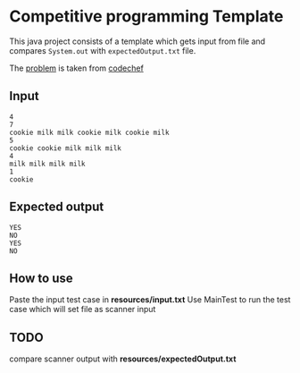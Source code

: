 Competitive programming Template
================================
This java project consists of a template which gets input from file and compares `System.out` with `expectedOutput.txt` file.

The [problem](https://www.codechef.com/LTIME45/problems/COOMILK) is taken from [codechef](https://www.codechef.com/LTIME45?order=desc&sortBy=successful_submissions)


Input
-----
~~~
4
7
cookie milk milk cookie milk cookie milk
5
cookie cookie milk milk milk
4
milk milk milk milk
1
cookie
~~~

Expected output
---------------
~~~
YES
NO
YES
NO
~~~

How to use
----------
Paste the input test case in **resources/input.txt**
Use MainTest to run the test case which will set file as scanner input

TODO
-----
compare scanner output with **resources/expectedOutput.txt** 